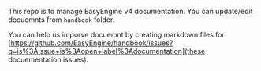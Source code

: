 This repo is to manage EasyEngine v4 documentation.
You can update/edit docuemnts from `handbook` folder.

You can help us imporve docuemnt by creating markdown files for [https://github.com/EasyEngine/handbook/issues?q=is%3Aissue+is%3Aopen+label%3Adocumentation](these docuementation issues).
